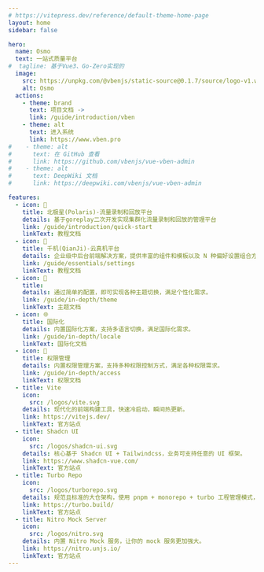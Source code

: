 ```yaml
---
# https://vitepress.dev/reference/default-theme-home-page
layout: home
sidebar: false

hero:
  name: Osmo
  text: 一站式质量平台
#  tagline: 基于Vue3、Go-Zero实现的
  image:
    src: https://unpkg.com/@vbenjs/static-source@0.1.7/source/logo-v1.webp
    alt: Osmo
  actions:
    - theme: brand
      text: 项目文档 ->
      link: /guide/introduction/vben
    - theme: alt
      text: 进入系统
      link: https://www.vben.pro
#    - theme: alt
#      text: 在 GitHub 查看
#      link: https://github.com/vbenjs/vue-vben-admin
#    - theme: alt
#      text: DeepWiki 文档
#      link: https://deepwiki.com/vbenjs/vue-vben-admin

features:
  - icon: 🚀
    title: 北极星(Polaris)-流量录制和回放平台
    details: 基于goreplay二次开发实现集群化流量录制和回放的管理平台
    link: /guide/introduction/quick-start
    linkText: 教程文档
  - icon: 🦄
    title: 千机(QianJi)-云真机平台
    details: 企业级中后台前端解决方案，提供丰富的组件和模板以及 N 种偏好设置组合方案。
    link: /guide/essentials/settings
    linkText: 教程文档
  - icon: 🎨
    title: 
    details: 通过简单的配置，即可实现各种主题切换，满足个性化需求。
    link: /guide/in-depth/theme
    linkText: 主题文档
  - icon: 🌐
    title: 国际化
    details: 内置国际化方案，支持多语言切换，满足国际化需求。
    link: /guide/in-depth/locale
    linkText: 国际化文档
  - icon: 🔐
    title: 权限管理
    details: 内置权限管理方案，支持多种权限控制方式，满足各种权限需求。
    link: /guide/in-depth/access
    linkText: 权限文档
  - title: Vite
    icon:
      src: /logos/vite.svg
    details: 现代化的前端构建工具，快速冷启动，瞬间热更新。
    link: https://vitejs.dev/
    linkText: 官方站点
  - title: Shadcn UI
    icon:
      src: /logos/shadcn-ui.svg
    details: 核心基于 Shadcn UI + Tailwindcss，业务可支持任意的 UI 框架。
    link: https://www.shadcn-vue.com/
    linkText: 官方站点
  - title: Turbo Repo
    icon:
      src: /logos/turborepo.svg
    details: 规范且标准的大仓架构，使用 pnpm + monorepo + turbo 工程管理模式，提供企业级开发规范。
    link: https://turbo.build/
    linkText: 官方站点
  - title: Nitro Mock Server
    icon:
      src: /logos/nitro.svg
    details: 内置 Nitro Mock 服务，让你的 mock 服务更加强大。
    link: https://nitro.unjs.io/
    linkText: 官方站点
---
```


<!-- <script setup>
import {
  VPTeamPage,
  VPTeamPageTitle,
  VPTeamMembers,
  VPTeamPageSection
} from 'vitepress/theme';

const members = [
  {
    avatar: 'https://avatars.githubusercontent.com/u/28132598?v=4',
    name: 'Vben',
    title: '创建者',
    desc: 'Vben Admin以及相关生态的作者，负责项目的整体开发。',
    links: [
      { icon: 'github', link: 'https://github.com/anncwb' },
    ]
  },
]
</script>

<VPTeamPage>
  <VPTeamPageTitle>
    <template #title>
      核心成员介绍
    </template>
  </VPTeamPageTitle>
  <VPTeamMembers
    :members="members"
  />
</VPTeamPage> -->

<VbenContributors />

